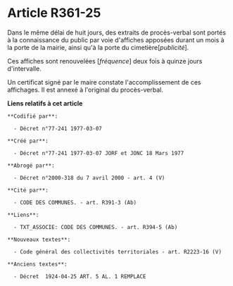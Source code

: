 # Article R361-25

Dans le même délai de huit jours, des extraits de procès-verbal sont portés à la connaissance du public par voie d'affiches
apposées durant un mois à la porte de la mairie, ainsi qu'à la porte du cimetière[*publicité*].

Ces affiches sont renouvelées [*fréquence*] deux fois à quinze jours d'intervalle.

Un certificat signé par le maire constate l'accomplissement de ces affichages. Il est annexé à l'original du procès-verbal.

**Liens relatifs à cet article**

	**Codifié par**:

	  - Décret n°77-241 1977-03-07

	**Créé par**:

	  - Décret n°77-241 1977-03-07 JORF et JONC 18 Mars 1977

	**Abrogé par**:

	  - Décret n°2000-318 du 7 avril 2000 - art. 4 (V)

	**Cité par**:

	  - CODE DES COMMUNES. - art. R391-3 (Ab)

	**Liens**:

	  - TXT_ASSOCIE: CODE DES COMMUNES. - art. R394-5 (Ab)

	**Nouveaux textes**:

	  - Code général des collectivités territoriales - art. R2223-16 (V)

	**Anciens textes**:

	  - Décret  1924-04-25 ART. 5 AL. 1 REMPLACE
